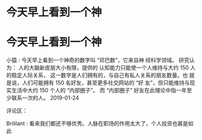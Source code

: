 # 今天早上看到一个神

# 今天早上看到一个神

小猿 : 今天早上看到一个神奇的数字叫 “邓巴数”，它来自神 经科学领域。 研究认为： 人的大脑新皮层大小有限，提供的 认知能力只能使一个人维持与大约 150 人的稳定人际关系， 这一数字是人们拥有的，与自己有私人关系的朋友数量。也 就是说，人们可能拥有 150 名好友，甚至更多社交网站的 “好 友”，但只能维持与现实生活中大约 150 个人的 “内部圈子”。 而 “内部圈子” 好友在此理论中指一年至少联系一次的人。 2019-01-24

评论区：

Brililant : 看来我们都还不够优秀。人脉在职场的作用太大了，个人投资也甚是如此